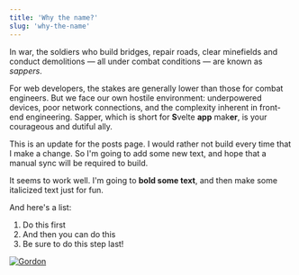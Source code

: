 ```yaml
---
title: 'Why the name?'
slug: 'why-the-name'
---
```


In war, the soldiers who build bridges, repair roads, clear minefields and conduct demolitions — all under combat conditions — are known as _sappers_.

For web developers, the stakes are generally lower than those for combat engineers. But we face our own hostile environment: underpowered devices, poor network connections, and the complexity inherent in front-end engineering. Sapper, which is short for **S**velte **app** mak**er**, is your courageous and dutiful ally.

This is an update for the posts page. I would rather not build every time that I make a change. So I'm going to add some new text, and hope that a manual sync will be required to build.

It seems to work well. I'm going to **bold some text**, and then make some italicized text just for fun.

And here's a list:

 1. Do this first
 2. And then you can do this
 3. Be sure to do this step last!

<!-- and this is a comment -->

[![Gordon](http://img.youtube.com/vi/mhDJNfV7hjk/0.jpg)](http://www.youtube.com/watch?v=mhDJNfV7hjk 'https://i.ytimg.com/vi/mhDJNfV7hjk/hq720.jpg?sqp=-oaymwEcCOgCEMoBSFXyq4qpAw4IARUAAIhCGAFwAcABBg==&rs=AOn4CLAuYirNSwShmrxBMG9fexNm6xveRg')

<img src="/images/431-1024x1024.jpg"
     alt=""
 />
<!--stackedit_data:
eyJoaXN0b3J5IjpbLTE5ODM0OTgzNzksLTE0MTgxOTQ4MCwxNz
E0MTkxMjk5LC0yMTI3ODUwNjQ0XX0=
-->